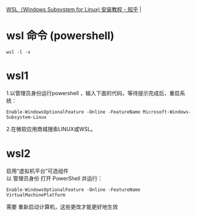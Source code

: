 

<a href="https://zhuanlan.zhihu.com/p/105652962" target="_blank">WSL（Windows Subsystem for Linux) 安装教程 - 知乎</a>  |  <br>    

# wsl 命令 (powershell)  

```
wsl -l -v
```

# wsl1    

1.以管理员身份运行powershell ，输入下面的代码，等待提示完成后，重启系统：    
```  
Enable-WindowsOptionalFeature -Online -FeatureName Microsoft-Windows-Subsystem-Linux    
```  

2.在微软应用商城搜索LINUX或WSL。    

# wsl2    

启用“虚拟机平台”可选组件    
以 管理员身份 打开 PowerShell 并运行：   
``` 
Enable-WindowsOptionalFeature -Online -FeatureName VirtualMachinePlatform    
``` 
需要 重新启动计算机，这些更改才能更好地生效    


